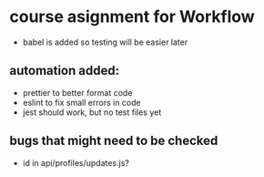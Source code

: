 # course asignment for Workflow

- babel is added so testing will be easier later

## automation added:

- prettier to better format code
- eslint to fix small errors in code
- jest should work, but no test files yet

## bugs that might need to be checked

- id in api/profiles/updates.js?
